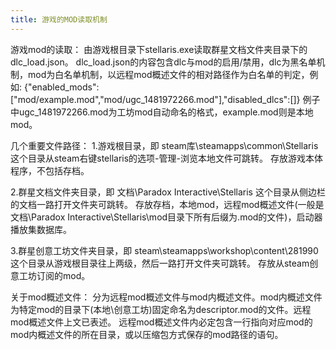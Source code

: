 ```yaml
---
title: 游戏的MOD读取机制
---
```


游戏mod的读取：
由游戏根目录下stellaris.exe读取群星文档文件夹目录下的dlc_load.json。
dlc_load.json的内容包含dlc与mod的启用/禁用，dlc为黑名单机制，mod为白名单机制，以远程mod概述文件的相对路径作为白名单的判定，例如:
{"enabled_mods":["mod/example.mod","mod/ugc_1481972266.mod"],"disabled_dlcs":[]}
例子中ugc_1481972266.mod为工坊mod自动命名的格式，example.mod则是本地mod。



几个重要文件路径：
1.游戏根目录，即 steam库\steamapps\common\Stellaris
    这个目录从steam右键stellaris的选项-管理-浏览本地文件可跳转。
    存放游戏本体程序，不包括存档。

2.群星文档文件夹目录，即 文档\Paradox Interactive\Stellaris
    这个目录从侧边栏的文档一路打开文件夹可跳转。
    存放存档，本地mod，远程mod概述文件(一般是文档\Paradox Interactive\Stellaris\mod目录下所有后缀为.mod的文件)，启动器播放集数据库。

3.群星创意工坊文件夹目录，即 steam\steamapps\workshop\content\281990
    这个目录从游戏根目录往上两级，然后一路打开文件夹可跳转。
    存放从steam创意工坊订阅的mod。

关于mod概述文件：
    分为远程mod概述文件与mod内概述文件。mod内概述文件为特定mod的目录下(本地\创意工坊)固定命名为descriptor.mod的文件。远程mod概述文件上文已表述。
    远程mod概述文件内必定包含一行指向对应mod的mod内概述文件的所在目录，或以压缩包方式保存的mod路径的语句。

